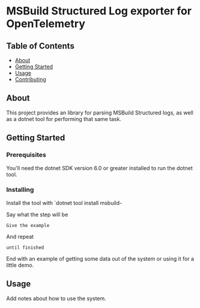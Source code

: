 # MSBuild Structured Log exporter for OpenTelemetry

## Table of Contents

- [About](#about)
- [Getting Started](#getting_started)
- [Usage](#usage)
- [Contributing](../CONTRIBUTING.md)

## About <a name = "about"></a>

This project provides an library for parsing MSBuild Structured logs, as well as a dotnet tool for performing that same task.

## Getting Started <a name = "getting_started"></a>

### Prerequisites

You'll need the dotnet SDK version 6.0 or greater installed to run the dotnet tool.

### Installing

Install the tool with `dotnet tool install msbuild-

Say what the step will be

```
Give the example
```

And repeat

```
until finished
```

End with an example of getting some data out of the system or using it for a little demo.

## Usage <a name = "usage"></a>

Add notes about how to use the system.
